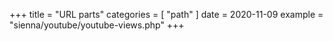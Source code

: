 +++
title = "URL parts"
categories = [ "path" ]
date = 2020-11-09
example = "sienna/youtube/youtube-views.php"
+++

